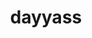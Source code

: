 ---
title: dayyass
github: https://github.com/dayyass
mode: dark
transition: 3s
archetype:
  - Little Bit of Everything
---